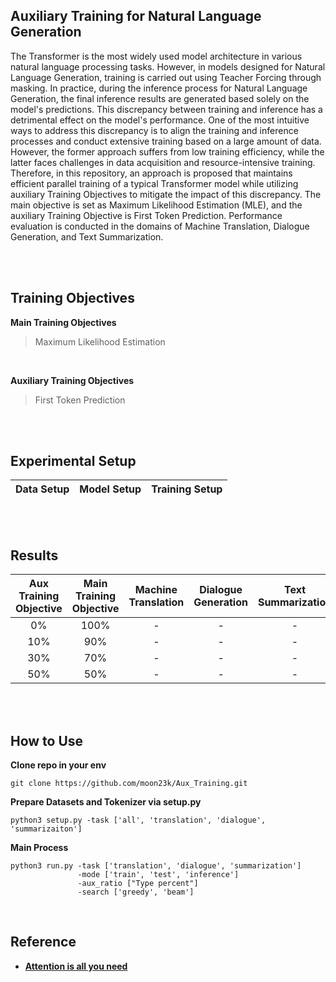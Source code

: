 ## Auxiliary Training for Natural Language Generation
The Transformer is the most widely used model architecture in various natural language processing tasks. However, in models designed for Natural Language Generation, training is carried out using Teacher Forcing through masking.
In practice, during the inference process for Natural Language Generation, the final inference results are generated based solely on the model's predictions. 
This discrepancy between training and inference has a detrimental effect on the model's performance.
One of the most intuitive ways to address this discrepancy is to align the training and inference processes and conduct extensive training based on a large amount of data. 
However, the former approach suffers from low training efficiency, while the latter faces challenges in data acquisition and resource-intensive training.
Therefore, in this repository, an approach is proposed that maintains efficient parallel training of a typical Transformer model while utilizing auxiliary Training Objectives to mitigate the impact of this discrepancy. 
The main objective is set as Maximum Likelihood Estimation (MLE), and the auxiliary Training Objective is First Token Prediction. 
Performance evaluation is conducted in the domains of Machine Translation, Dialogue Generation, and Text Summarization.

<br><br>

## Training Objectives

**Main Training Objectives**
> Maximum Likelihood Estimation

<br> 

**Auxiliary Training Objectives**
> First Token Prediction

<br><br> 


## Experimental Setup
| Data Setup | Model Setup | Training Setup |
|---|---|---|


<br><br>


## Results
| Aux Training Objective | Main Training Objective | Machine Translation | Dialogue Generation | Text Summarization |
|:---:|:---:|:---:|:---:|:---:|
|  0% | 100% |-|-|-|
| 10% |  90% |-|-|-|
| 30% |  70% |-|-|-|
| 50% |  50% |-|-|-|

<br><br>


## How to Use

**Clone repo in your env**
```
git clone https://github.com/moon23k/Aux_Training.git
```

**Prepare Datasets and Tokenizer via setup.py**
```
python3 setup.py -task ['all', 'translation', 'dialogue', 'summarizaiton']
```

**Main Process**
```
python3 run.py -task ['translation', 'dialogue', 'summarization']
               -mode ['train', 'test', 'inference']
               -aux_ratio ["Type percent"]
               -search ['greedy', 'beam']
```
<br>


## Reference
* [**Attention is all you need**]()

